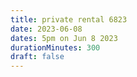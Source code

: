 ```yaml
---
title: private rental 6823
date: 2023-06-08
dates: 5pm on Jun 8 2023
durationMinutes: 300
draft: false
---
```

